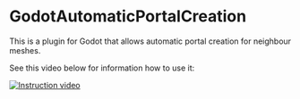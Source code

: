 # GodotAutomaticPortalCreation

This is a plugin for Godot that allows automatic portal creation for neighbour meshes.

See this video below for information how to use it:

[![Instruction video](https://img.youtube.com/vi/MxiR-8fLNyw/0.jpg)](https://www.youtube.com/watch?v=MxiR-8fLNyw)
